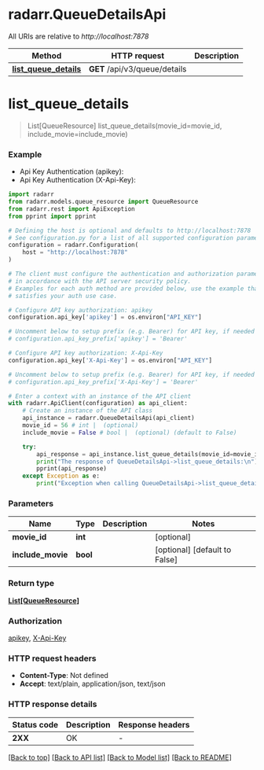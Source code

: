 # radarr.QueueDetailsApi

All URIs are relative to *http://localhost:7878*

Method | HTTP request | Description
------------- | ------------- | -------------
[**list_queue_details**](QueueDetailsApi.md#list_queue_details) | **GET** /api/v3/queue/details | 


# **list_queue_details**
> List[QueueResource] list_queue_details(movie_id=movie_id, include_movie=include_movie)

### Example

* Api Key Authentication (apikey):
* Api Key Authentication (X-Api-Key):

```python
import radarr
from radarr.models.queue_resource import QueueResource
from radarr.rest import ApiException
from pprint import pprint

# Defining the host is optional and defaults to http://localhost:7878
# See configuration.py for a list of all supported configuration parameters.
configuration = radarr.Configuration(
    host = "http://localhost:7878"
)

# The client must configure the authentication and authorization parameters
# in accordance with the API server security policy.
# Examples for each auth method are provided below, use the example that
# satisfies your auth use case.

# Configure API key authorization: apikey
configuration.api_key['apikey'] = os.environ["API_KEY"]

# Uncomment below to setup prefix (e.g. Bearer) for API key, if needed
# configuration.api_key_prefix['apikey'] = 'Bearer'

# Configure API key authorization: X-Api-Key
configuration.api_key['X-Api-Key'] = os.environ["API_KEY"]

# Uncomment below to setup prefix (e.g. Bearer) for API key, if needed
# configuration.api_key_prefix['X-Api-Key'] = 'Bearer'

# Enter a context with an instance of the API client
with radarr.ApiClient(configuration) as api_client:
    # Create an instance of the API class
    api_instance = radarr.QueueDetailsApi(api_client)
    movie_id = 56 # int |  (optional)
    include_movie = False # bool |  (optional) (default to False)

    try:
        api_response = api_instance.list_queue_details(movie_id=movie_id, include_movie=include_movie)
        print("The response of QueueDetailsApi->list_queue_details:\n")
        pprint(api_response)
    except Exception as e:
        print("Exception when calling QueueDetailsApi->list_queue_details: %s\n" % e)
```



### Parameters


Name | Type | Description  | Notes
------------- | ------------- | ------------- | -------------
 **movie_id** | **int**|  | [optional] 
 **include_movie** | **bool**|  | [optional] [default to False]

### Return type

[**List[QueueResource]**](QueueResource.md)

### Authorization

[apikey](../README.md#apikey), [X-Api-Key](../README.md#X-Api-Key)

### HTTP request headers

 - **Content-Type**: Not defined
 - **Accept**: text/plain, application/json, text/json

### HTTP response details

| Status code | Description | Response headers |
|-------------|-------------|------------------|
**2XX** | OK |  -  |

[[Back to top]](#) [[Back to API list]](../README.md#documentation-for-api-endpoints) [[Back to Model list]](../README.md#documentation-for-models) [[Back to README]](../README.md)

